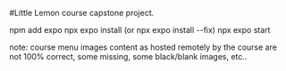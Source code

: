 #Little Lemon course capstone project. 

npm add expo
npx expo install  (or npx expo install --fix)
npx expo start


note: course menu images content as hosted remotely by the course  are not 100% correct, some missing, some black/blank images, etc..  


